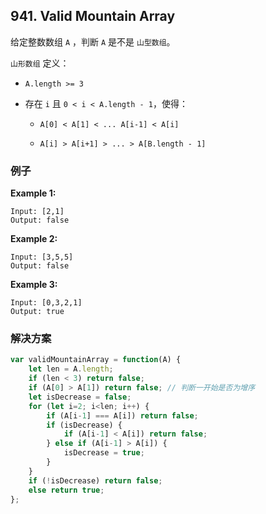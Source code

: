 ## 941. Valid Mountain Array

给定整数数组  `A` ，判断 `A` 是不是 `山型数组`。

`山形数组` 定义：

- `A.length >= 3`

- 存在 `i` 且 `0 < i < A.length - 1`，使得：

  - `A[0] < A[1] < ... A[i-1] < A[i]`

  - `A[i] > A[i+1] > ... > A[B.length - 1]`

 

### 例子

**Example 1:**

```
Input: [2,1]
Output: false
```

**Example 2:**

```
Input: [3,5,5]
Output: false
```

**Example 3:**

```
Input: [0,3,2,1]
Output: true
```



### 解决方案

```js
var validMountainArray = function(A) {
    let len = A.length;
    if (len < 3) return false;
    if (A[0] > A[1]) return false; // 判断一开始是否为增序
    let isDecrease = false;
    for (let i=2; i<len; i++) {
        if (A[i-1] === A[i]) return false;
        if (isDecrease) {
            if (A[i-1] < A[i]) return false;
        } else if (A[i-1] > A[i]) {
            isDecrease = true;
        }
    }
    if (!isDecrease) return false;
    else return true;
};
```


